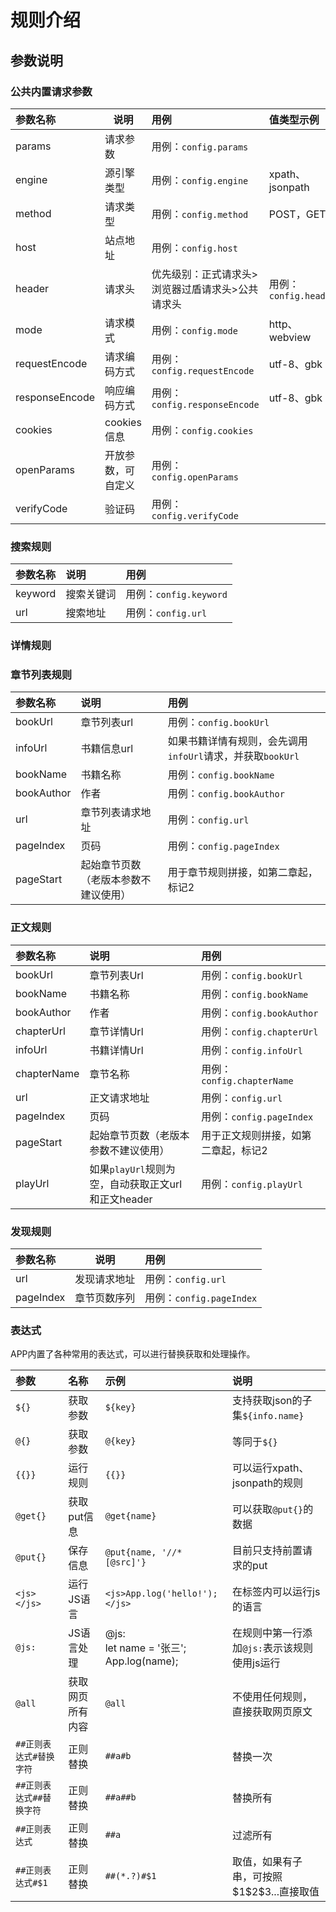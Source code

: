 # 规则介绍

## 参数说明

### 公共内置请求参数
| 参数名称   | 说明             | 用例                     | 值类型示例                |
|:----------|------------------|:------------------------|:------------------------|
| params    | 请求参数         | 用例：`config.params`    |                         |
| engine    | 源引擎类型       | 用例：`config.engine`    | xpath、jsonpath          |
| method    | 请求类型         | 用例：`config.method`    | POST，GET                |
| host      | 站点地址         | 用例：`config.host`      |                         |
| header    | 请求头           | 优先级别：正式请求头>浏览器过盾请求头>公共请求头 | 用例：`config.header` |
| mode      | 请求模式         | 用例：`config.mode`      | http、webview            |
| requestEncode | 请求编码方式   | 用例：`config.requestEncode` | utf-8、gbk              |
| responseEncode | 响应编码方式   | 用例：`config.responseEncode` | utf-8、gbk              |
| cookies   | cookies信息      | 用例：`config.cookies`   |                         |
| openParams| 开放参数，可自定义 | 用例：`config.openParams`|                         |
| verifyCode| 验证码           | 用例：`config.verifyCode`|                         |
### 搜索规则
| 参数名称 | 说明 | 用例 |
|:---|:---|:---|
| keyword | 搜索关键词 | 用例：`config.keyword` |
| url | 搜索地址 | 用例：`config.url` |
### 详情规则

### 章节列表规则
| 参数名称   | 说明                             | 用例                     |
|:----------|:---------------------------------|:------------------------|
| bookUrl   | 章节列表url                       | 用例：`config.bookUrl`   |
| infoUrl   | 书籍信息url                       | 如果书籍详情有规则，会先调用`infoUrl`请求，并获取`bookUrl` |
| bookName  | 书籍名称                         | 用例：`config.bookName`  |
| bookAuthor| 作者                             | 用例：`config.bookAuthor`|
| url       | 章节列表请求地址                   | 用例：`config.url`      |
| pageIndex | 页码                             | 用例：`config.pageIndex`|
| pageStart | 起始章节页数（老版本参数不建议使用） | 用于章节规则拼接，如第二章起，标记2 |
### 正文规则
| 参数名称   | 说明               | 用例                     |
|:----------|:-------------------|:------------------------|
| bookUrl   | 章节列表Url         | 用例：`config.bookUrl`   |
| bookName  | 书籍名称           | 用例：`config.bookName`  |
| bookAuthor| 作者               | 用例：`config.bookAuthor`|
| chapterUrl| 章节详情Url         | 用例：`config.chapterUrl`|
| infoUrl   | 书籍详情Url         | 用例：`config.infoUrl`   |
| chapterName| 章节名称         | 用例：`config.chapterName`|
| url       | 正文请求地址        | 用例：`config.url`      |
| pageIndex | 页码               | 用例：`config.pageIndex`|
| pageStart | 起始章节页数（老版本参数不建议使用） | 用于正文规则拼接，如第二章起，标记2 |
| playUrl   | 如果`playUrl`规则为空，自动获取正文url和正文header | 用例：`config.playUrl`  |
### 发现规则
| 参数名称 | 说明             | 用例                     |
|:--------|------------------|:------------------------|
| url     | 发现请求地址      | 用例：`config.url`       |
| pageIndex | 章节页数序列      | 用例：`config.pageIndex` |
### 表达式

APP内置了各种常用的表达式，可以进行替换获取和处理操作。

| 参数 | 名称 | 示例 | 说明 |
|:---|:---|:---|:---|
| `${}` | 获取参数 | `${key}` | 支持获取json的子集`${info.name}` |
| `@{}` | 获取参数 | `@{key}` | 等同于`${}` |
| `{{}}` | 运行规则 | `{{}}` |可以运行xpath、jsonpath的规则 |
| `@get{}` | 获取put信息 | `@get{name}` | 可以获取`@put{}`的数据 |
| `@put{}` | 保存信息 | `@put{name, '//*[@src]'}` | 目前只支持前置请求的put |
| `<js></js>` | 运行JS语言 | `<js>App.log('hello!');</js>` | 在标签内可以运行js的语言 |
| `@js:` | JS语言处理 | @js:<br/>let name = '张三';<br/>App.log(name); | 在规则中第一行添加`@js:`表示该规则使用js运行 |
| `@all` | 获取网页所有内容 | `@all` | 不使用任何规则，直接获取网页原文 |
| `##正则表达式#替换字符` | 正则替换 | `##a#b` | 替换一次 |
| `##正则表达式##替换字符` | 正则替换 | `##a##b` | 替换所有 |
| `##正则表达式` | 正则替换 | `##a` | 过滤所有 |
| `##正则表达式#$1` | 正则替换 | `##(*.?)#$1` | 取值，如果有子串，可按照$1\$2\$3...直接取值 |
